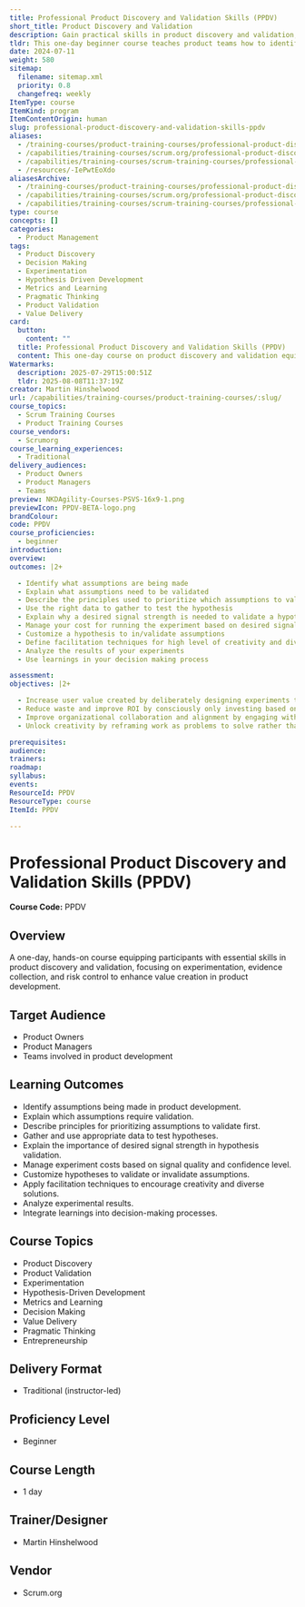 ```yaml
---
title: Professional Product Discovery and Validation Skills (PPDV)
short_title: Product Discovery and Validation
description: Gain practical skills in product discovery and validation, including experimentation, hypothesis testing, data analysis, and risk control for effective product development.
tldr: This one-day beginner course teaches product teams how to identify and validate key assumptions in product development using experimentation and data, helping to control risks and improve value delivery. Participants learn practical skills for hypothesis testing, analyzing results, and integrating findings into decisions. Consider enrolling your team to strengthen discovery and validation capabilities and support better product outcomes.
date: 2024-07-11
weight: 580
sitemap:
  filename: sitemap.xml
  priority: 0.8
  changefreq: weekly
ItemType: course
ItemKind: program
ItemContentOrigin: human
slug: professional-product-discovery-and-validation-skills-ppdv
aliases:
  - /training-courses/product-training-courses/professional-product-discovery-and-validation-skills-ppdv/
  - /capabilities/training-courses/scrum.org/professional-product-discovery-and-validation-skills-ppdv/
  - /capabilities/training-courses/scrum-training-courses/professional-product-discovery-and-validation-skills-ppdv/
  - /resources/-IePwtEoXdo
aliasesArchive:
  - /training-courses/product-training-courses/professional-product-discovery-and-validation-skills-ppdv/
  - /capabilities/training-courses/scrum.org/professional-product-discovery-and-validation-skills-ppdv/
  - /capabilities/training-courses/scrum-training-courses/professional-product-discovery-and-validation-skills-ppdv/
type: course
concepts: []
categories:
  - Product Management
tags:
  - Product Discovery
  - Decision Making
  - Experimentation
  - Hypothesis Driven Development
  - Metrics and Learning
  - Pragmatic Thinking
  - Product Validation
  - Value Delivery
card:
  button:
    content: ""
  title: Professional Product Discovery and Validation Skills (PPDV)
  content: This one-day course on product discovery and validation equips participants with essential hands-on skills to enhance value creation in product development. It covers key techniques for both new product development and improving existing products, focusing on experimentation, evidence collection, and risk control. Through an ongoing case study, students will learn practical methods to apply in their workplace, helping Product Owners, Managers, and teams drive customer outcomes, improve ROI, and adopt an iterative, user-centric approach to product development.
Watermarks:
  description: 2025-07-29T15:00:51Z
  tldr: 2025-08-08T11:37:19Z
creator: Martin Hinshelwood
url: /capabilities/training-courses/product-training-courses/:slug/
course_topics:
  - Scrum Training Courses
  - Product Training Courses
course_vendors:
  - Scrumorg
course_learning_experiences:
  - Traditional
delivery_audiences:
  - Product Owners
  - Product Managers
  - Teams
preview: NKDAgility-Courses-PSVS-16x9-1.png
previewIcon: PPDV-BETA-logo.png
brandColour: 
code: PPDV
course_proficiencies:
  - beginner
introduction: 
overview: 
outcomes: |2+

  - Identify what assumptions are being made
  - Explain what assumptions need to be validated
  - Describe the principles used to prioritize which assumptions to validate first
  - Use the right data to gather to test the hypothesis
  - Explain why a desired signal strength is needed to validate a hypothesis
  - Manage your cost for running the experiment based on desired signal quality and confidence level
  - Customize a hypothesis to in/validate assumptions
  - Define facilitation techniques for high level of creativity and diversity in solutions
  - Analyze the results of your experiments
  - Use learnings in your decision making process

assessment: 
objectives: |2+

  - Increase user value created by deliberately designing experiments to validate assumptions about user’s needs and wants
  - Reduce waste and improve ROI by consciously only investing based on evidence gathered from validation
  - Improve organizational collaboration and alignment by engaging with key stakeholders using data instead of opinions
  - Unlock creativity by reframing work as problems to solve rather than tasks to execute

prerequisites: 
audience: 
trainers: 
roadmap: 
syllabus: 
events: 
ResourceId: PPDV
ResourceType: course
ItemId: PPDV

---
```

# Professional Product Discovery and Validation Skills (PPDV)

**Course Code:** PPDV

## Overview

A one-day, hands-on course equipping participants with essential skills in product discovery and validation, focusing on experimentation, evidence collection, and risk control to enhance value creation in product development.

## Target Audience

- Product Owners
- Product Managers
- Teams involved in product development

## Learning Outcomes

- Identify assumptions being made in product development.
- Explain which assumptions require validation.
- Describe principles for prioritizing assumptions to validate first.
- Gather and use appropriate data to test hypotheses.
- Explain the importance of desired signal strength in hypothesis validation.
- Manage experiment costs based on signal quality and confidence level.
- Customize hypotheses to validate or invalidate assumptions.
- Apply facilitation techniques to encourage creativity and diverse solutions.
- Analyze experimental results.
- Integrate learnings into decision-making processes.

## Course Topics

- Product Discovery
- Product Validation
- Experimentation
- Hypothesis-Driven Development
- Metrics and Learning
- Decision Making
- Value Delivery
- Pragmatic Thinking
- Entrepreneurship

## Delivery Format

- Traditional (instructor-led)

## Proficiency Level

- Beginner

## Course Length

- 1 day

## Trainer/Designer

- Martin Hinshelwood

## Vendor

- Scrum.org
